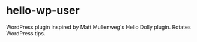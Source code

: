 # hello-wp-user

WordPress plugin inspired by Matt Mullenweg's Hello Dolly plugin. Rotates WordPress tips.
